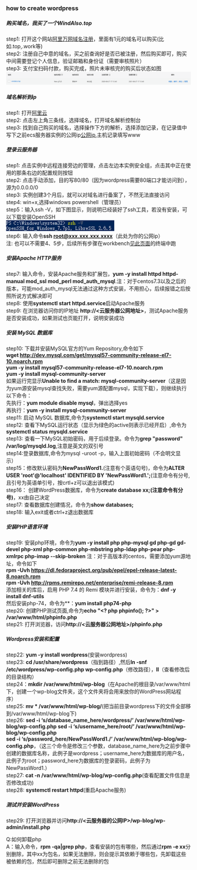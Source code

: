 ### how to create wordpress

##### 购买域名，我买了一个WindAlso.top
step1: 打开这个网站[阿里万网域名注册](https://wanwang.aliyun.com/domain)，里面有1元的域名可以购买(比如.top,.work等)  
step2: 注册自己中意的域名，买之前查询好是否已被注册，然后购买即可，购买中间需要登记个人信息，验证邮箱和身份证（需要审核照片）  
step3: 支付宝扫码付款，购买完成，照片未审核完的购买后状态如图![windalso](https://github.com/linyang23/Q-A-in-level-2/blob/master/photo/windalso.png)  

##### 域名解析到ip
step1: 打开[阿里云](https://homenew.console.aliyun.com/)  
step2: 点击左上角三条线，选择域名，打开域名解析控制台  
step3: 找到自己购买的域名，选择操作下方的解析，选择添加记录，在记录值中写下之前ecs服务器实例的公网ip[公网ip](https://github.com/linyang23/Q-A-in-level-2/blob/master/photo/explainip.png),主机记录填写www  

##### 登录云服务器
step1: 点击实例中远程连接旁边的管理，点击左边本实例安全组，点击其中正在使用的那条右边的配置规则按钮  
step2: 点击手动添加，目的写80/80（因为wordpress需要80端口才能访问到），源为0.0.0.0/0   
step3: 实例创建3个月后，就可以对域名进行备案了，不然无法直接访问  
step4: win+x,选择windows powershell（管理员）  
step5：输入ssh -V，如下图显示，则说明已经装好了ssh工具，若没有安装，可以下载安装OpenSSH  
![ssh工具](https://github.com/linyang23/Q-A-in-level-2/blob/master/photo/ssh.png)  
step6: 输入命令**ssh root@xxx.xxx.xxx.xxxx**（此处为你的公网ip）  
注: 也可以不需要4、5步，后续所有步骤在workbench[见此页面](https://github.com/linyang23/Q-A-in-level-2/blob/master/doc/0003_vscode%E9%85%8D%E7%BD%AE%E9%98%BF%E9%87%8C%E4%BA%91.md)的终端中跑  

##### 安装Apache HTTP服务
step7: 输入命令，安装Apache服务和扩展包，**yum -y install httpd httpd-manual mod_ssl mod_perl mod_auth_mysql**.注：对于centos7.3以及之后的版本，可能mod_auth_mysql无法通过这种方式安装，不用担心，后续报错之后按照所说方式解决即可  
step8: 使用**systemctl start httpd.service**启动Apache服务  
step9: 在浏览器访问你的IP地址 **http://<云服务器公网地址>**，测试Apache服务是否安装成功，如果测试也页能打开，说明安装成功  

##### 安装 MySQL 数据库
step10: 下载并安装MySQL官方的Yum Repository,命令如下  
**wget http://dev.mysql.com/get/mysql57-community-release-el7-10.noarch.rpm  
yum -y install mysql57-community-release-el7-10.noarch.rpm  
yum -y install mysql-community-server**  
如果运行完显示**Unable to find a match: mysql-community-server**（这是因为yum源安装mysql查找失败，需要yum源配置mysql，实现下载），则继续执行以下命令：  
先执行：**yum module disable mysql**，弹出选择yes  
再执行：**yum -y install mysql-community-server**  
step11: 启动 MySQL 数据库,命令为**systemctl start mysqld.service**  
step12: 查看下MySQL运行状态（显示为绿色的active则表示已经开启）,命令为**systemctl status mysqld.service**  
step13: 查看一下MySQL初始密码，用于后续登录。命令为**grep "password" /var/log/mysqld.log**,注意是英文的双引号  
step14:登录数据库,命令为mysql -uroot -p，输入上面初始密码（不会明文显示）  
step15：修改默认密码为**NewPassWord1.**(注意有个英语句号)，命令为**ALTER USER 'root'@'localhost' IDENTIFIED BY 'NewPassWord1.';**(注意命令有分号,且引号为英语单引号，按crtl+z可以退出该模式)  
step16： 创建WordPress数据库，命令为**create database xx;(注意命令有分号)**，xx由自己决定   
step17: 查看数据库创建情况，命令为**show databases;**  
step18: 输入exit或者ctrl+z退出数据库  

##### 安装PHP语言环境
step19: 安装php环境，命令为**yum -y install php php-mysql gd php-gd gd-devel php-xml php-common php-mbstring php-ldap php-pear php-xmlrpc php-imap --skip-broken**
注：对于高版本的centos，需要添加yum源地址，命令如下  
**rpm -Uvh https://dl.fedoraproject.org/pub/epel/epel-release-latest-8.noarch.rpm**  
**rpm -Uvh http://rpms.remirepo.net/enterprise/remi-release-8.rpm**  
添加相关的库后，启用 PHP 7.4 的 Remi 模块并进行安装，命令为：**dnf -y install dnf-utils**  
然后安装php-74，命令为**：**yum install php74-php**  
step20: 创建PHP测试页面,命令为**echo "\<? php phpinfo(); ?>" > /var/www/html/phpinfo.php**  
step21: 打开浏览器，访问**http://<云服务器公网地址>/phpinfo.php**  

##### Wordpress安装和配置
step22: **yum -y install wordpress**(安装wordpress)  
step23: **cd /usr/share/wordpress**（指到路径）,然后**ln -snf /etc/wordpress/wp-config.php wp-config.php**（修改路径），**ll**（查看修改后的目录结构）  
step24：**mkdir /var/www/html/wp-blog**（在Apache的根目录/var/www/html下，创建一个wp-blog文件夹，这个文件夹将会用来放你的WordPress网站程序）  
step25: **mv * /var/www/html/wp-blog/**(把当前目录wordpress下的文件全部移到/var/www/html/wp-blog下)  
step26: **sed -i ‘s/database_name_here/wordpress/’ /var/www/html/wp-blog/wp-config.php
sed -i ‘s/username_here/root/’ /var/www/html/wp-blog/wp-config.php  
sed -i ‘s/password_here/NewPassWord1./’ /var/www/html/wp-blog/wp-config.php**，（这三个命令是修改三个参数，database_name_here为之前步骤中创建的数据库名称，此例子是wordpress；username_here为数据库的用户名，此例子为root；password_here为数据库的登录密码，此例子为NewPassWord1.）  
step27: **cat -n /var/www/html/wp-blog/wp-config.php**(查看配置文件信息是否修改成功)  
step28: **systemctl restart httpd**(重启Apache服务)  

##### 测试并安装WordPress
step29: 打开浏览器并访问**http://<云服务器的公网IP>/wp-blog/wp-admin/install.php**  


Q:如何卸载php  
A：输入命令，**rpm -qa|grep php**，查看安装的包有哪些，然后通过**rpm -e xx**分别删除，其中xx为包名，如果无法删除，则会提示其依赖于哪些包，先卸载这些被依赖的包，然后即可删除之前无法删除的包
